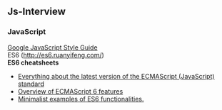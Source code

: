 ## Js-Interview

### JavaScript
[Google JavaScript Style Guide](https://google.github.io/styleguide/jsguide.html)  
ES6 (http://es6.ruanyifeng.com/)  
__ES6 cheatsheets__  
  * [Everything about the latest version of the ECMAScript (JavaScript) standard](http://help.wtf/es6)  
  * [Overview of ECMAScript 6 features](https://github.com/lukehoban/es6features#readme)  
  * [Minimalist examples of ES6 functionalities.](https://github.com/hemanth/paws-on-es6)
